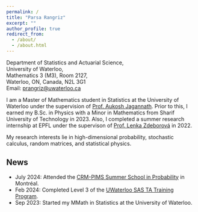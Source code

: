 ```yaml
---
permalink: /
title: "Parsa Rangriz"
excerpt: ""
author_profile: true
redirect_from: 
  - /about/
  - /about.html
---
```

Department of Statistics and Actuarial Science,\
University of Waterloo,\
Mathematics 3 (M3), Room 2127,\
Waterloo, ON, Canada, N2L 3G1\
Email: [prangriz@uwaterloo.ca](mailto:prangriz@uwaterloo.ca)

I am a Master of Mathematics student in Statistics at the University of Waterloo under the supervision of [Prof. Aukosh Jagannath](https://aukosh.github.io/). Prior to this, I earned my B.Sc. in Physics with a Minor in Mathematics from Sharif University of Technology in 2023. Also, I completed a summer research internship at EPFL under the supervison of [Prof. Lenka Zdeborová](https://people.epfl.ch/lenka.zdeborova/?lang=en) in 2022.  

My research interests lie in high-dimensional probability, stochastic calculus, random matrices, and statistical physics. 

## News
- July 2024: Attended the [CRM-PIMS Summer School in Probability](https://personal.math.ubc.ca/~angel/ssprob24/) in Montréal.
- Feb 2024: Completed Level 3 of the [UWaterloo SAS TA Training Program](https://uwaterloo.ca/statistics-and-actuarial-science/graduate-studies/resources-students/teaching-assistants-program/training-and-development).
- Sep 2023: Started my MMath in Statistics at the University of Waterloo.
